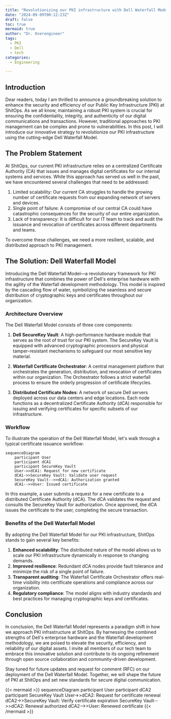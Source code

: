 ```yaml
---
title: "Revolutionizing our PKI infrastructure with Dell Waterfall Model"
date: "2024-09-09T00:12:23Z"
draft: false
toc: true
mermaid: true
author: "Dr. Overengineer"
tags:
  - PKI
  - Dell
  - tech
categories:
  - Engineering

---
```


## Introduction

Dear readers, today I am thrilled to announce a groundbreaking solution to enhance the security and efficiency of our Public Key Infrastructure (PKI) at ShitOps. As we all know, maintaining a robust PKI system is crucial for ensuring the confidentiality, integrity, and authenticity of our digital communications and transactions. However, traditional approaches to PKI management can be complex and prone to vulnerabilities. In this post, I will introduce our innovative strategy to revolutionize our PKI infrastructure using the cutting-edge Dell Waterfall Model.

## The Problem Statement

At ShitOps, our current PKI infrastructure relies on a centralized Certificate Authority (CA) that issues and manages digital certificates for our internal systems and services. While this approach has served us well in the past, we have encountered several challenges that need to be addressed:

1. Limited scalability: Our current CA struggles to handle the growing number of certificate requests from our expanding network of servers and devices.
2. Single point of failure: A compromise of our central CA could have catastrophic consequences for the security of our entire organization.
3. Lack of transparency: It is difficult for our IT team to track and audit the issuance and revocation of certificates across different departments and teams.

To overcome these challenges, we need a more resilient, scalable, and distributed approach to PKI management.

## The Solution: Dell Waterfall Model

Introducing the Dell Waterfall Model—a revolutionary framework for PKI infrastructure that combines the power of Dell's enterprise hardware with the agility of the Waterfall development methodology. This model is inspired by the cascading flow of water, symbolizing the seamless and secure distribution of cryptographic keys and certificates throughout our organization.

### Architecture Overview

The Dell Waterfall Model consists of three core components:

1. **Dell SecureKey Vault**: A high-performance hardware module that serves as the root of trust for our PKI system. The SecureKey Vault is equipped with advanced cryptographic processors and physical tamper-resistant mechanisms to safeguard our most sensitive key material.

2. **Waterfall Certificate Orchestrator**: A central management platform that orchestrates the generation, distribution, and revocation of certificates within our organization. The Orchestrator follows a strict waterfall process to ensure the orderly progression of certificate lifecycles.

3. **Distributed Certificate Nodes**: A network of secure Dell servers deployed across our data centers and edge locations. Each node functions as a decentralized Certificate Authority (dCA) responsible for issuing and verifying certificates for specific subsets of our infrastructure.

### Workflow

To illustrate the operation of the Dell Waterfall Model, let's walk through a typical certificate issuance workflow:

```mermaid
sequenceDiagram
    participant User
    participant dCA1
    participant SecureKey Vault
    User->>dCA1: Request for new certificate
    dCA1->>SecureKey Vault: Validate user request
    SecureKey Vault-->>dCA1: Authorization granted
    dCA1-->>User: Issued certificate
```

In this example, a user submits a request for a new certificate to a distributed Certificate Authority (dCA). The dCA validates the request and consults the SecureKey Vault for authorization. Once approved, the dCA issues the certificate to the user, completing the secure transaction.

### Benefits of the Dell Waterfall Model

By adopting the Dell Waterfall Model for our PKI infrastructure, ShitOps stands to gain several key benefits:

1. **Enhanced scalability**: The distributed nature of the model allows us to scale our PKI infrastructure dynamically in response to changing demands.
2. **Improved resilience**: Redundant dCA nodes provide fault tolerance and minimize the risk of a single point of failure.
3. **Transparent auditing**: The Waterfall Certificate Orchestrator offers real-time visibility into certificate operations and compliance across our organization.
4. **Regulatory compliance**: The model aligns with industry standards and best practices for managing cryptographic keys and certificates.

## Conclusion

In conclusion, the Dell Waterfall Model represents a paradigm shift in how we approach PKI infrastructure at ShitOps. By harnessing the combined strengths of Dell's enterprise hardware and the Waterfall development methodology, we are poised to elevate the security, efficiency, and reliability of our digital assets. I invite all members of our tech team to embrace this innovative solution and contribute to its ongoing refinement through open source collaboration and community-driven development.

Stay tuned for future updates and request for comment (RFC) on our deployment of the Dell Waterfall Model. Together, we will shape the future of PKI at ShitOps and set new standards for secure digital communication.

{{< mermaid >}}
sequenceDiagram
    participant User
    participant dCA2
    participant SecureKey Vault
    User->>dCA2: Request for certificate renewal
    dCA2->>SecureKey Vault: Verify certificate expiration
    SecureKey Vault-->>dCA2: Renewal authorized
    dCA2-->>User: Renewed certificate
{{< /mermaid >}}